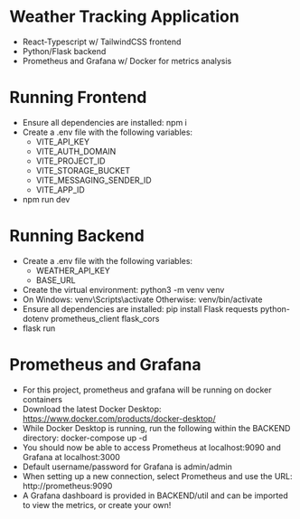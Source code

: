 # Weather Tracking Application
- React-Typescript w/ TailwindCSS frontend
- Python/Flask backend
- Prometheus and Grafana w/ Docker for metrics analysis

# Running Frontend
- Ensure all dependencies are installed: npm i
- Create a .env file with the following variables: 
    - VITE_API_KEY
    - VITE_AUTH_DOMAIN
    - VITE_PROJECT_ID
    - VITE_STORAGE_BUCKET
    - VITE_MESSAGING_SENDER_ID
    - VITE_APP_ID
- npm run dev

# Running Backend
- Create a .env file with the following variables: 
    - WEATHER_API_KEY
    - BASE_URL
- Create the virtual environment: python3 -m venv venv
- On Windows: venv\Scripts\activate  Otherwise: venv/bin/activate
- Ensure all dependencies are installed: pip install Flask requests python-dotenv prometheus_client flask_cors
- flask run

# Prometheus and Grafana
- For this project, prometheus and grafana will be running on docker containers
- Download the latest Docker Desktop: https://www.docker.com/products/docker-desktop/
- While Docker Desktop is running, run the following within the BACKEND directory: docker-compose up -d
- You should now be able to access Prometheus at localhost:9090 and Grafana at localhost:3000
- Default username/password for Grafana is admin/admin
- When setting up a new connection, select Prometheus and use the URL: http://prometheus:9090
- A Grafana dashboard is provided in BACKEND/util and can be imported to view the metrics, or create your own!